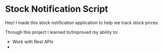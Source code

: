 # Stock Notification Script

Hey! I made this stock notification application to help me track stock prices.

Through this project I learned to/Improved my ability to:

- Work with Rest APIs
- 
